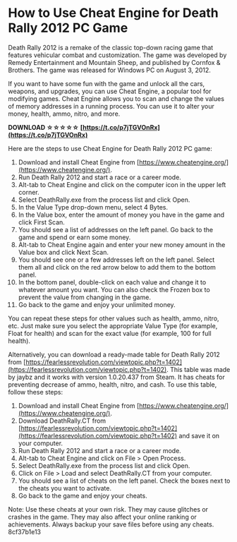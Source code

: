 # How to Use Cheat Engine for Death Rally 2012 PC Game
 
Death Rally 2012 is a remake of the classic top-down racing game that features vehicular combat and customization. The game was developed by Remedy Entertainment and Mountain Sheep, and published by Cornfox & Brothers. The game was released for Windows PC on August 3, 2012.
 
If you want to have some fun with the game and unlock all the cars, weapons, and upgrades, you can use Cheat Engine, a popular tool for modifying games. Cheat Engine allows you to scan and change the values of memory addresses in a running process. You can use it to alter your money, health, ammo, nitro, and more.
 
**DOWNLOAD ☆☆☆☆☆ [https://t.co/p7jTGVOnRx](https://t.co/p7jTGVOnRx)**


 
Here are the steps to use Cheat Engine for Death Rally 2012 PC game:
 
1. Download and install Cheat Engine from [https://www.cheatengine.org/](https://www.cheatengine.org/).
2. Run Death Rally 2012 and start a race or a career mode.
3. Alt-tab to Cheat Engine and click on the computer icon in the upper left corner.
4. Select DeathRally.exe from the process list and click Open.
5. In the Value Type drop-down menu, select 4 Bytes.
6. In the Value box, enter the amount of money you have in the game and click First Scan.
7. You should see a list of addresses on the left panel. Go back to the game and spend or earn some money.
8. Alt-tab to Cheat Engine again and enter your new money amount in the Value box and click Next Scan.
9. You should see one or a few addresses left on the left panel. Select them all and click on the red arrow below to add them to the bottom panel.
10. In the bottom panel, double-click on each value and change it to whatever amount you want. You can also check the Frozen box to prevent the value from changing in the game.
11. Go back to the game and enjoy your unlimited money.

You can repeat these steps for other values such as health, ammo, nitro, etc. Just make sure you select the appropriate Value Type (for example, Float for health) and scan for the exact value (for example, 100 for full health).
 
Alternatively, you can download a ready-made table for Death Rally 2012 from [https://fearlessrevolution.com/viewtopic.php?t=1402](https://fearlessrevolution.com/viewtopic.php?t=1402). This table was made by jaybz and it works with version 1.0.20.437 from Steam. It has cheats for preventing decrease of ammo, health, nitro, and cash. To use this table, follow these steps:

1. Download and install Cheat Engine from [https://www.cheatengine.org/](https://www.cheatengine.org/).
2. Download DeathRally.CT from [https://fearlessrevolution.com/viewtopic.php?t=1402](https://fearlessrevolution.com/viewtopic.php?t=1402) and save it on your computer.
3. Run Death Rally 2012 and start a race or a career mode.
4. Alt-tab to Cheat Engine and click on File > Open Process.
5. Select DeathRally.exe from the process list and click Open.
6. Click on File > Load and select DeathRally.CT from your computer.
7. You should see a list of cheats on the left panel. Check the boxes next to the cheats you want to activate.
8. Go back to the game and enjoy your cheats.

Note: Use these cheats at your own risk. They may cause glitches or crashes in the game. They may also affect your online ranking or achievements. Always backup your save files before using any cheats.
 8cf37b1e13
 

